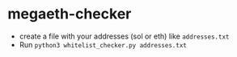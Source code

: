 # megaeth-checker

* create a file with your addresses (sol or eth) like `addresses.txt`
* Run `python3 whitelist_checker.py addresses.txt`
